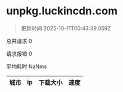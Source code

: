 
  # unpkg.luckincdn.com

  > 更新时间 2025-10-11T00:43:39.059Z
  
  总共请求 0

  请求报错 0

  平均耗时 NaNms

|城市|ip|下载大小|速度|
|-----|----------|---|---|

  